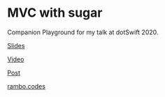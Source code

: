 # MVC with sugar

Companion Playground for my talk at dotSwift 2020.

[Slides](./MVCWithSugar.pdf)

[Video](https://www.dotconferences.com/2020/02/guilherme-rambo-mvc-many-view-controllers)

[Post](https://rambo.codes/posts/2020-02-20-mvc-with-sugar)

[rambo.codes](https://rambo.codes)